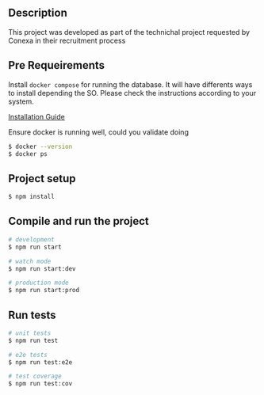 ## Description

This project was developed as part of the technichal project requested by Conexa in their recruitment process

## Pre Requeirements

Install `docker compose` for running the database. It will have differents ways to install depending the SO. Please check the instructions according to your system.

[Installation Guide](https://docs.docker.com/compose/install/)

Ensure docker is running well, could you validate doing

```bash
$ docker --version
$ docker ps
```

## Project setup

```bash
$ npm install
```

## Compile and run the project

```bash
# development
$ npm run start

# watch mode
$ npm run start:dev

# production mode
$ npm run start:prod
```

## Run tests

```bash
# unit tests
$ npm run test

# e2e tests
$ npm run test:e2e

# test coverage
$ npm run test:cov
```

